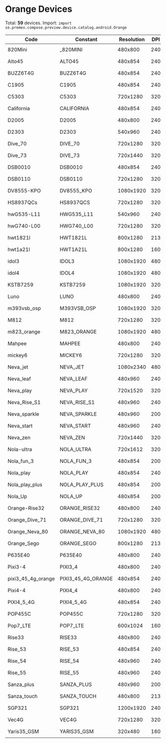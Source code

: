 # Orange Devices

Total: **59** devices. Import: `import se.premex.compose.preview.device.catalog.android.Orange`

| Code | Constant | Resolution | DPI | Compose Spec | Preview Usage |
|------|----------|------------|-----|-------------|---------------|
| 820Mini | _820MINI | 480x800 | 240 | `spec:width=480px,height=800px,dpi=240` | `@Preview(device = Orange._820MINI)` |
| Alto45 | ALTO45 | 480x854 | 240 | `spec:width=480px,height=854px,dpi=240` | `@Preview(device = Orange.ALTO45)` |
| BUZZ6T4G | BUZZ6T4G | 480x854 | 240 | `spec:width=480px,height=854px,dpi=240` | `@Preview(device = Orange.BUZZ6T4G)` |
| C1905 | C1905 | 480x854 | 240 | `spec:width=480px,height=854px,dpi=240` | `@Preview(device = Orange.C1905)` |
| C5303 | C5303 | 720x1280 | 320 | `spec:width=720px,height=1280px,dpi=320` | `@Preview(device = Orange.C5303)` |
| California | CALIFORNIA | 480x854 | 240 | `spec:width=480px,height=854px,dpi=240` | `@Preview(device = Orange.CALIFORNIA)` |
| D2005 | D2005 | 480x800 | 240 | `spec:width=480px,height=800px,dpi=240` | `@Preview(device = Orange.D2005)` |
| D2303 | D2303 | 540x960 | 240 | `spec:width=540px,height=960px,dpi=240` | `@Preview(device = Orange.D2303)` |
| Dive_70 | DIVE_70 | 720x1280 | 320 | `spec:width=720px,height=1280px,dpi=320` | `@Preview(device = Orange.DIVE_70)` |
| Dive_73 | DIVE_73 | 720x1440 | 320 | `spec:width=720px,height=1440px,dpi=320` | `@Preview(device = Orange.DIVE_73)` |
| DSB0010 | DSB0010 | 480x854 | 240 | `spec:width=480px,height=854px,dpi=240` | `@Preview(device = Orange.DSB0010)` |
| DSB0110 | DSB0110 | 720x1280 | 320 | `spec:width=720px,height=1280px,dpi=320` | `@Preview(device = Orange.DSB0110)` |
| DV8555-KPO | DV8555_KPO | 1080x1920 | 320 | `spec:width=1080px,height=1920px,dpi=320` | `@Preview(device = Orange.DV8555_KPO)` |
| HS8937QCs | HS8937QCS | 720x1280 | 320 | `spec:width=720px,height=1280px,dpi=320` | `@Preview(device = Orange.HS8937QCS)` |
| hwG535-L11 | HWG535_L11 | 540x960 | 240 | `spec:width=540px,height=960px,dpi=240` | `@Preview(device = Orange.HWG535_L11)` |
| hwG740-L00 | HWG740_L00 | 720x1280 | 320 | `spec:width=720px,height=1280px,dpi=320` | `@Preview(device = Orange.HWG740_L00)` |
| hwt1821l | HWT1821L | 800x1280 | 213 | `spec:width=800px,height=1280px,dpi=213` | `@Preview(device = Orange.HWT1821L)` |
| hwt1a21l | HWT1A21L | 800x1280 | 160 | `spec:width=800px,height=1280px,dpi=160` | `@Preview(device = Orange.HWT1A21L)` |
| idol3 | IDOL3 | 1080x1920 | 480 | `spec:width=1080px,height=1920px,dpi=480` | `@Preview(device = Orange.IDOL3)` |
| idol4 | IDOL4 | 1080x1920 | 480 | `spec:width=1080px,height=1920px,dpi=480` | `@Preview(device = Orange.IDOL4)` |
| KSTB7259 | KSTB7259 | 1080x1920 | 320 | `spec:width=1080px,height=1920px,dpi=320` | `@Preview(device = Orange.KSTB7259)` |
| Luno | LUNO | 480x800 | 240 | `spec:width=480px,height=800px,dpi=240` | `@Preview(device = Orange.LUNO)` |
| m393vsb_osp | M393VSB_OSP | 1080x1920 | 320 | `spec:width=1080px,height=1920px,dpi=320` | `@Preview(device = Orange.M393VSB_OSP)` |
| M812 | M812 | 720x1280 | 320 | `spec:width=720px,height=1280px,dpi=320` | `@Preview(device = Orange.M812)` |
| m823_orange | M823_ORANGE | 1080x1920 | 480 | `spec:width=1080px,height=1920px,dpi=480` | `@Preview(device = Orange.M823_ORANGE)` |
| Mahpee | MAHPEE | 480x800 | 240 | `spec:width=480px,height=800px,dpi=240` | `@Preview(device = Orange.MAHPEE)` |
| mickey6 | MICKEY6 | 720x1280 | 320 | `spec:width=720px,height=1280px,dpi=320` | `@Preview(device = Orange.MICKEY6)` |
| Neva_jet | NEVA_JET | 1080x2340 | 480 | `spec:width=1080px,height=2340px,dpi=480` | `@Preview(device = Orange.NEVA_JET)` |
| Neva_leaf | NEVA_LEAF | 480x960 | 240 | `spec:width=480px,height=960px,dpi=240` | `@Preview(device = Orange.NEVA_LEAF)` |
| Neva_play | NEVA_PLAY | 720x1520 | 320 | `spec:width=720px,height=1520px,dpi=320` | `@Preview(device = Orange.NEVA_PLAY)` |
| Neva_Rise_S1 | NEVA_RISE_S1 | 480x960 | 240 | `spec:width=480px,height=960px,dpi=240` | `@Preview(device = Orange.NEVA_RISE_S1)` |
| Neva_sparkle | NEVA_SPARKLE | 480x960 | 200 | `spec:width=480px,height=960px,dpi=200` | `@Preview(device = Orange.NEVA_SPARKLE)` |
| Neva_start | NEVA_START | 480x960 | 240 | `spec:width=480px,height=960px,dpi=240` | `@Preview(device = Orange.NEVA_START)` |
| Neva_zen | NEVA_ZEN | 720x1440 | 320 | `spec:width=720px,height=1440px,dpi=320` | `@Preview(device = Orange.NEVA_ZEN)` |
| Nola-ultra | NOLA_ULTRA | 720x1612 | 320 | `spec:width=720px,height=1612px,dpi=320` | `@Preview(device = Orange.NOLA_ULTRA)` |
| Nola_fun_3 | NOLA_FUN_3 | 480x854 | 200 | `spec:width=480px,height=854px,dpi=200` | `@Preview(device = Orange.NOLA_FUN_3)` |
| Nola_play | NOLA_PLAY | 480x854 | 240 | `spec:width=480px,height=854px,dpi=240` | `@Preview(device = Orange.NOLA_PLAY)` |
| Nola_play_plus | NOLA_PLAY_PLUS | 480x854 | 200 | `spec:width=480px,height=854px,dpi=200` | `@Preview(device = Orange.NOLA_PLAY_PLUS)` |
| Nola_Up | NOLA_UP | 480x854 | 200 | `spec:width=480px,height=854px,dpi=200` | `@Preview(device = Orange.NOLA_UP)` |
| Orange-Rise32 | ORANGE_RISE32 | 480x800 | 240 | `spec:width=480px,height=800px,dpi=240` | `@Preview(device = Orange.ORANGE_RISE32)` |
| Orange_Dive_71 | ORANGE_DIVE_71 | 720x1280 | 320 | `spec:width=720px,height=1280px,dpi=320` | `@Preview(device = Orange.ORANGE_DIVE_71)` |
| Orange_Neva_80 | ORANGE_NEVA_80 | 1080x1920 | 480 | `spec:width=1080px,height=1920px,dpi=480` | `@Preview(device = Orange.ORANGE_NEVA_80)` |
| Orange_Sego | ORANGE_SEGO | 800x1280 | 213 | `spec:width=800px,height=1280px,dpi=213` | `@Preview(device = Orange.ORANGE_SEGO)` |
| P635E40 | P635E40 | 480x800 | 240 | `spec:width=480px,height=800px,dpi=240` | `@Preview(device = Orange.P635E40)` |
| Pixi3-4 | PIXI3_4 | 480x800 | 240 | `spec:width=480px,height=800px,dpi=240` | `@Preview(device = Orange.PIXI3_4)` |
| pixi3_45_4g_orange | PIXI3_45_4G_ORANGE | 480x854 | 240 | `spec:width=480px,height=854px,dpi=240` | `@Preview(device = Orange.PIXI3_45_4G_ORANGE)` |
| Pixi4-4 | PIXI4_4 | 480x800 | 240 | `spec:width=480px,height=800px,dpi=240` | `@Preview(device = Orange.PIXI4_4)` |
| PIXI4_5_4G | PIXI4_5_4G | 480x854 | 240 | `spec:width=480px,height=854px,dpi=240` | `@Preview(device = Orange.PIXI4_5_4G)` |
| POP455C | POP455C | 720x1280 | 320 | `spec:width=720px,height=1280px,dpi=320` | `@Preview(device = Orange.POP455C)` |
| Pop7_LTE | POP7_LTE | 600x1024 | 160 | `spec:width=600px,height=1024px,dpi=160` | `@Preview(device = Orange.POP7_LTE)` |
| Rise33 | RISE33 | 480x800 | 240 | `spec:width=480px,height=800px,dpi=240` | `@Preview(device = Orange.RISE33)` |
| Rise_53 | RISE_53 | 480x854 | 240 | `spec:width=480px,height=854px,dpi=240` | `@Preview(device = Orange.RISE_53)` |
| Rise_54 | RISE_54 | 480x960 | 240 | `spec:width=480px,height=960px,dpi=240` | `@Preview(device = Orange.RISE_54)` |
| Rise_55 | RISE_55 | 480x960 | 240 | `spec:width=480px,height=960px,dpi=240` | `@Preview(device = Orange.RISE_55)` |
| Sanza_plus | SANZA_PLUS | 480x960 | 200 | `spec:width=480px,height=960px,dpi=200` | `@Preview(device = Orange.SANZA_PLUS)` |
| Sanza_touch | SANZA_TOUCH | 480x800 | 213 | `spec:width=480px,height=800px,dpi=213` | `@Preview(device = Orange.SANZA_TOUCH)` |
| SGP321 | SGP321 | 1200x1920 | 240 | `spec:width=1200px,height=1920px,dpi=240` | `@Preview(device = Orange.SGP321)` |
| Vec4G | VEC4G | 720x1280 | 320 | `spec:width=720px,height=1280px,dpi=320` | `@Preview(device = Orange.VEC4G)` |
| Yaris35_GSM | YARIS35_GSM | 320x480 | 160 | `spec:width=320px,height=480px,dpi=160` | `@Preview(device = Orange.YARIS35_GSM)` |

<!-- Generated automatically. Do not edit manually. -->
